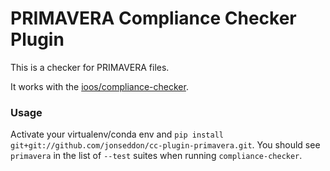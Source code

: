 # PRIMAVERA Compliance Checker Plugin

This is a checker for PRIMAVERA files.

It works with the [ioos/compliance-checker](https://github.com/ioos/compliance-checker).

### Usage

Activate your virtualenv/conda env and `pip install git+git://github.com/jonseddon/cc-plugin-primavera.git`.  You should see `primavera` in the list of `--test` suites when running `compliance-checker`.
